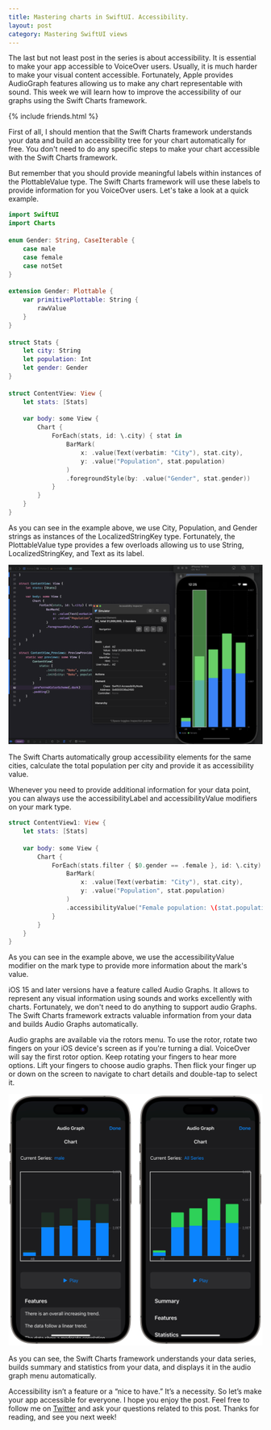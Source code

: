 ```yaml
---
title: Mastering charts in SwiftUI. Accessibility.
layout: post
category: Mastering SwiftUI views
---
```


The last but not least post in the series is about accessibility. It is essential to make your app accessible to VoiceOver users. Usually, it is much harder to make your visual content accessible. Fortunately, Apple provides AudioGraph features allowing us to make any chart representable with sound. This week we will learn how to improve the accessibility of our graphs using the Swift Charts framework.

{% include friends.html %}

First of all, I should mention that the Swift Charts framework understands your data and build an accessibility tree for your chart automatically for free. You don't need to do any specific steps to make your chart accessible with the Swift Charts framework.

But remember that you should provide meaningful labels within instances of the PlottableValue type. The Swift Charts framework will use these labels to provide information for you VoiceOver users. Let's take a look at a quick example.

```swift
import SwiftUI
import Charts

enum Gender: String, CaseIterable {
    case male
    case female
    case notSet
}

extension Gender: Plottable {
    var primitivePlottable: String {
        rawValue
    }
}

struct Stats {
    let city: String
    let population: Int
    let gender: Gender
}

struct ContentView: View {
    let stats: [Stats]
    
    var body: some View {
        Chart {
            ForEach(stats, id: \.city) { stat in
                BarMark(
                    x: .value(Text(verbatim: "City"), stat.city),
                    y: .value("Population", stat.population)
                )
                .foregroundStyle(by: .value("Gender", stat.gender))
            }
        }
    }
}
```

As you can see in the example above, we use City, Population, and Gender strings as instances of the LocalizedStringKey type. Fortunately, the PlottableValue type provides a few overloads allowing us to use String, LocalizedStringKey, and Text as its label.

![chart-accessibility-tree](/public/chart16.png)

The Swift Charts automatically group accessibility elements for the same cities, calculate the total population per city and provide it as accessibility value.

Whenever you need to provide additional information for your data point, you can always use the accessibilityLabel and accessibilityValue modifiers on your mark type.

```swift
struct ContentView1: View {
    let stats: [Stats]
    
    var body: some View {
        Chart {
            ForEach(stats.filter { $0.gender == .female }, id: \.city) { stat in
                BarMark(
                    x: .value(Text(verbatim: "City"), stat.city),
                    y: .value("Population", stat.population)
                )
                .accessibilityValue("Female population: \(stat.population)")
            }
        }
    }
}
```

As you can see in the example above, we use the accessibilityValue modifier on the mark type to provide more information about the mark's value.

iOS 15 and later versions have a feature called Audio Graphs. It allows to represent any visual information using sounds and works excellently with charts. Fortunately, we don't need to do anything to support audio Graphs. The Swift Charts framework extracts valuable information from your data and builds Audio Graphs automatically.

Audio graphs are available via the rotors menu. To use the rotor, rotate two fingers on your iOS device's screen as if you're turning a dial. VoiceOver will say the first rotor option. Keep rotating your fingers to hear more options. Lift your fingers to choose audio graphs. Then flick your finger up or down on the screen to navigate to chart details and double-tap to select it.

![audio-graph](/public/chart17.png)

As you can see, the Swift Charts framework understands your data series, builds summary and statistics from your data, and displays it in the audio graph menu automatically.

Accessibility isn’t a feature or a “nice to have.” It’s a necessity. So let’s make your app accessible for everyone. I hope you enjoy the post. Feel free to follow me on [Twitter](https://twitter.com/mecid) and ask your questions related to this post. Thanks for reading, and see you next week!
